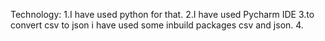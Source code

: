 Technology:
1.I have used python for that.
2.I have used Pycharm IDE
3.to convert csv to json i have used some inbuild packages csv and json.
4.